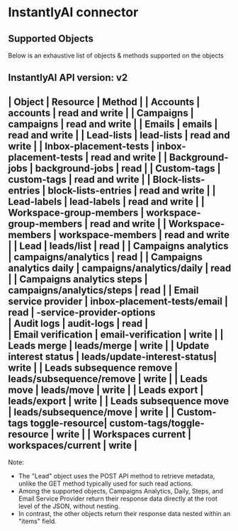# InstantlyAI connector


## Supported Objects 
Below is an exhaustive list of objects & methods supported on the objects

InstantlyAI API version: v2
------------------------------------------------------------------------------
| Object                     | Resource                    | Method          |
| Accounts                   | accounts                    | read and write  |
| Campaigns                  | campaigns                   | read and write  |
| Emails                     | emails                      | read and write  |
| Lead-lists                 | lead-lists                  | read and write  |
| Inbox-placement-tests      | inbox-placement-tests       | read and write  |
| Background-jobs            | background-jobs             | read            |
| Custom-tags                | custom-tags                 | read and write  |
| Block-lists-entries        | block-lists-entries         | read and write  |
| Lead-labels                | lead-labels                 | read and write  |
| Workspace-group-members    | workspace-group-members     | read and write  |
| Workspace-members          | workspace-members           | read and write  |
| Lead                       | leads/list                  | read            |
| Campaigns analytics        | campaigns/analytics         | read            |
| Campaigns analytics daily  | campaigns/analytics/daily   | read            | 
| Campaigns analytics steps  | campaigns/analytics/steps   | read            |
| Email service provider     | inbox-placement-tests/email | read            |
                              -service-provider-options  
| Audit logs                 | audit-logs                  | read            |                   
| Email verification         | email-verification          | write           |
| Leads merge                | leads/merge                 | write           |
| Update interest status     | leads/update-interest-status| write           | 
| Leads subsequence remove   | leads/subsequence/remove    | write           |
| Leads move                 | leads/move                  | write           |
| Leads export               | leads/export                | write           |
| Leads subsequence move     | leads/subsequence/move      | write           |
| Custom-tags toggle-resource| custom-tags/toggle-resource | write           |
| Workspaces current         | workspaces/current          | write           |
------------------------------------------------------------------------------

Note:
 - The "Lead" object uses the POST API method to retrieve metadata, unlike the GET method typically used for such read actions.
 - Among the supported objects, Campaigns Analytics, Daily, Steps, and Email Service Provider return their response data directly at the root level of the JSON, without nesting.
 - In contrast, the other objects return their response data nested within an "items" field.